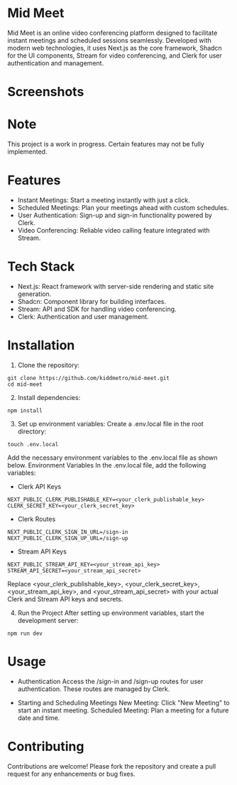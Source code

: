 # Mid Meet

Mid Meet is an online video conferencing platform designed to facilitate instant meetings and scheduled sessions seamlessly. Developed with modern web technologies, it uses Next.js as the core framework, Shadcn for the UI components, Stream for video conferencing, and Clerk for user authentication and management.

# Screenshots

# Note
This project is a work in progress. Certain features may not be fully implemented.

# Features
* Instant Meetings: Start a meeting instantly with just a click.
* Scheduled Meetings: Plan your meetings ahead with custom schedules.
* User Authentication: Sign-up and sign-in functionality powered by Clerk.
* Video Conferencing: Reliable video calling feature integrated with Stream.

# Tech Stack
* Next.js: React framework with server-side rendering and static site generation.
* Shadcn: Component library for building interfaces.
* Stream: API and SDK for handling video conferencing.
* Clerk: Authentication and user management.

# Installation
1. Clone the repository:
```
git clone https://github.com/kiddmetro/mid-meet.git
cd mid-meet
```

2. Install dependencies:
```
npm install
```

3. Set up environment variables:
Create a .env.local file in the root directory:
```
touch .env.local
```
Add the necessary environment variables to the .env.local file as shown below.
Environment Variables
In the .env.local file, add the following variables:

* Clerk API Keys
```
NEXT_PUBLIC_CLERK_PUBLISHABLE_KEY=<your_clerk_publishable_key>
CLERK_SECRET_KEY=<your_clerk_secret_key>
```
* Clerk Routes
```
NEXT_PUBLIC_CLERK_SIGN_IN_URL=/sign-in
NEXT_PUBLIC_CLERK_SIGN_UP_URL=/sign-up
```
* Stream API Keys
```
NEXT_PUBLIC_STREAM_API_KEY=<your_stream_api_key>
STREAM_API_SECRET=<your_stream_api_secret>
```
Replace <your_clerk_publishable_key>, <your_clerk_secret_key>, <your_stream_api_key>, and <your_stream_api_secret> with your actual Clerk and Stream API keys and secrets.

4. Run the Project
After setting up environment variables, start the development server:
```
npm run dev
```

# Usage
* Authentication
Access the /sign-in and /sign-up routes for user authentication. These routes are managed by Clerk.

* Starting and Scheduling Meetings
 New Meeting: Click "New Meeting" to start an instant meeting.
 Scheduled Meeting: Plan a meeting for a future date and time.

# Contributing
Contributions are welcome! Please fork the repository and create a pull request for any enhancements or bug fixes.